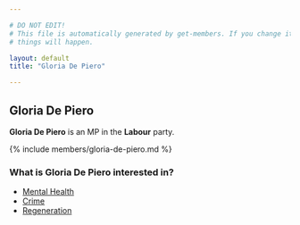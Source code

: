 ```yaml
---

# DO NOT EDIT!
# This file is automatically generated by get-members. If you change it, bad
# things will happen.

layout: default
title: "Gloria De Piero"

---
```


## Gloria De Piero

**Gloria De Piero** is an MP in the **Labour** party.

{% include members/gloria-de-piero.md %}

### What is Gloria De Piero interested in?


* [Mental Health](/interests/mental-health.html)
* [Crime](/interests/crime.html)
* [Regeneration](/interests/regeneration.html)
